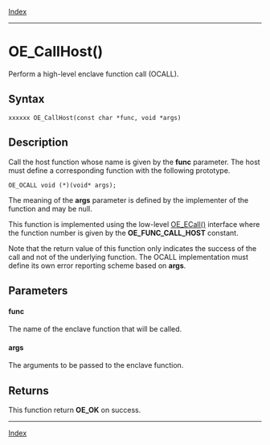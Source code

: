 [Index](index.md)

---
# OE_CallHost()

Perform a high-level enclave function call (OCALL).

## Syntax

    xxxxxx OE_CallHost(const char *func, void *args)
## Description 

Call the host function whose name is given by the **func** parameter. The host must define a corresponding function with the following prototype.

```
OE_OCALL void (*)(void* args);
```



The meaning of the **args** parameter is defined by the implementer of the function and may be null.

This function is implemented using the low-level [OE_ECall()](host_8h_af10a19642d3955cab59d4fe273323f3d_1af10a19642d3955cab59d4fe273323f3d.md) interface where the function number is given by the **OE_FUNC_CALL_HOST** constant.

Note that the return value of this function only indicates the success of the call and not of the underlying function. The OCALL implementation must define its own error reporting scheme based on **args**.



## Parameters

#### func

The name of the enclave function that will be called.

#### args

The arguments to be passed to the enclave function.

## Returns

This function return **OE_OK** on success.

---
[Index](index.md)


